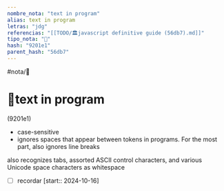 ```yaml
---
nombre_nota: "text in program"
alias: text in program
letras: "jdg"
referencias: "[[TODO/🏛️javascript definitive guide (56db7).md]]"
tipo_nota: "📑"
hash: "9201e1"
parent_hash: "56db7"
---
```


#nota/📑

# 📑text in program
<div class="hash">(9201e1)</div>

- case-sensitive
- ignores spaces that appear between tokens in programs. For the most part,
 also ignores line breaks

also recognizes tabs,
assorted ASCII control characters, and various Unicode space characters as whitespace

- [ ] recordar  [start:: 2024-10-16]

